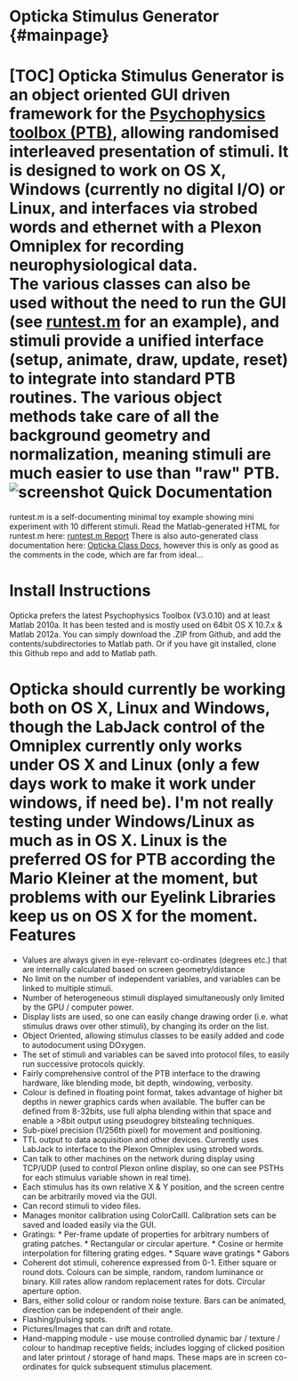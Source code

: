 Opticka Stimulus Generator {#mainpage}
==========================
[TOC] Opticka Stimulus Generator is an object oriented GUI driven framework for the [Psychophysics toolbox (PTB)](http://psychtoolbox.org/wikka.php?wakka=HomePage), allowing randomised interleaved presentation of stimuli. It is designed to work on OS X, Windows (currently no digital I/O) or Linux, and interfaces via strobed words and ethernet with a Plexon Omniplex for recording neurophysiological data.  
The various classes can also be used without the need to run the GUI (see [runtest.m](http://144.82.131.18/optickadocs/runtest.html) for an example), and stimuli provide a unified interface (setup, animate, draw, update, reset) to integrate into standard PTB routines. The various object methods take care of all the background geometry and normalization, meaning stimuli are much easier to use than "raw" PTB.
![screenshot](http://i49.tinypic.com/5yhwcp.png)
Quick Documentation
===================
runtest.m is a self-documenting minimal toy example showing mini experiment with 10 different stimuli. Read the Matlab-generated HTML for runtest.m here: [runtest.m Report](http://144.82.131.18/optickadocs/runtest.html)
There is also auto-generated class documentation here: [Opticka Class Docs](http://144.82.131.18/optickadocs/inherits.html), however this is only as good as the comments in the code, which are far from ideal...

Install Instructions
====================
Opticka prefers the latest Psychophysics Toolbox (V3.0.10) and at least Matlab 2010a. It has been tested and is mostly used on 64bit OS X 10.7.x & Matlab 2012a. You can simply download the .ZIP from Github, and add the contents/subdirectories to Matlab path. Or if you have git installed, clone this Github repo and add to Matlab path.

Opticka should currently be working both on OS X, Linux and Windows, though the LabJack control of the Omniplex currently only works under OS X and Linux (only a few days work to make it work under windows, if need be). I'm not really testing under Windows/Linux as much as in OS X. Linux is the preferred OS for PTB according the Mario Kleiner at the moment, but problems with our Eyelink Libraries keep us on OS X for the moment.
Features
=========
 * Values are always given in eye-relevant co-ordinates (degrees etc.) that are internally calculated based on screen geometry/distance
 * No limit on the number of independent variables, and variables can be linked to multiple stimuli.
 * Number of heterogeneous stimuli displayed simultaneously only limited by the GPU / computer power.
 * Display lists are used, so one can easily change drawing order (i.e. what stimulus draws over other stimuli), by changing its order on the list.
 * Object Oriented, allowing stimulus classes to be easily added and code to autodocument using DOxygen.
 * The set of stimuli and variables can be saved into protocol files, to easily run successive protocols quickly.
 * Fairly comprehensive control of the PTB interface to the drawing hardware, like blending mode, bit depth, windowing, verbosity.
 * Colour is defined in floating point format, takes advantage of higher bit depths in newer graphics cards when available. The buffer can be defined from 8-32bits, use full alpha blending within that space and enable a >8bit output using pseudogrey bitstealing techniques.
 * Sub-pixel precision (1/256th pixel) for movement and positioning.
 * TTL output to data acquisition and other devices. Currently uses LabJack to interface to the Plexon Omniplex using strobed words.
 * Can talk to other machines on the network during display using TCP/UDP (used to control Plexon online display, so one can see PSTHs for each stimulus variable shown in real time).
 * Each stimulus has its own relative X & Y position, and the screen centre can be arbitrarily moved via the GUI.
 * Can record stimuli to video files.
 * Manages monitor calibration using ColorCalII. Calibration sets can be saved and loaded easily via the GUI.
 * Gratings:
       * Per-frame update of properties for arbitrary numbers of grating patches.
       * Rectangular or circular aperture.
       * Cosine or hermite interpolation for filtering grating edges.
       * Square wave gratings
       * Gabors
 * Coherent dot stimuli, coherence expressed from 0-1. Either square or round dots. Colours can be simple, random, random luminance or binary. Kill rates allow random replacement rates for dots. Circular aperture option.
 * Bars, either solid colour or random noise texture. Bars can be animated, direction can be independent of their angle.
 * Flashing/pulsing spots.
 * Pictures/Images that can drift and rotate.
 * Hand-mapping module - use mouse controlled dynamic bar / texture / colour to handmap receptive fields; includes logging of clicked position and later printout / storage of hand maps. These maps are in screen co-ordinates for quick subsequent stimulus placement.
